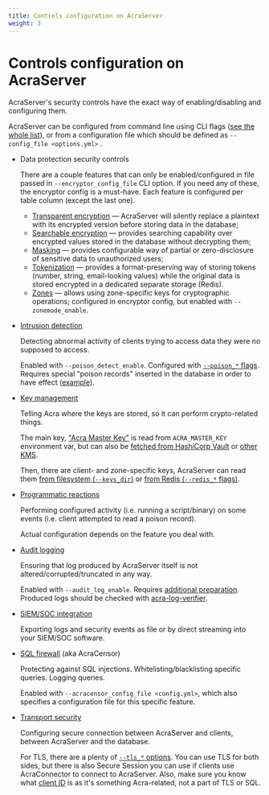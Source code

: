 ```yaml
---
title: Controls configuration on AcraServer
weight: 3
---
```


# Controls configuration on AcraServer

AcraServer's security controls have the exact way of enabling/disabling and configuring them.

AcraServer can be configured from command line using CLI flags ([see the whole list](/acra/configuring-maintaining/general-configuration/acra-server/#command-line-flags)), or from a configuration file which should be defined as `--config_file <options.yml>` .

* Data protection security controls

  There are a couple features that can only be enabled/configured in file passed in `--encryptor_config_file` CLI option.
  If you need any of these, the encryptor config is a must-have.
  Each feature is configured per table column (except the last one).

  * [Transparent encryption](/acra/security-controls/encryption/) —
    AcraServer will silently replace a plaintext with its encrypted version before storing data in the database;
  * [Searchable encryption](/acra/security-controls/searchable-encryption/) —
    provides searching capability over encrypted values stored in the database without decrypting them;
  * [Masking](/acra/security-controls/masking/) —
    provides configurable way of partial or zero-disclosure of sensitive data to unauthorized users;
  * [Tokenization](/acra/security-controls/tokenization/) —
    provides a format-preserving way of storing tokens (number, string, email-looking values) while the original data is stored encrypted in a dedicated separate storage (Redis).
  * [Zones](/acra/security-controls/zones) —
    allows using zone-specific keys for cryptographic operations;
    configured in encryptor config, but enabled with `--zonemode_enable`.

* [Intrusion detection](/acra/security-controls/intrusion-detection/)

  Detecting abnormal activity of clients trying to access data they were no supposed to access.

  Enabled with `--poison_detect_enable`.
  Configured with [`--poison_*` flags](/acra/security-controls/intrusion-detection/#command-line-flags).
  Requires special "poison records" inserted in the database in order to have effect
  ([example](/acra/security-controls/intrusion-detection/#usage-example)).

* [Key management](/acra/security-controls/key-management/)

  Telling Acra where the keys are stored, so it can perform crypto-related things.

  The main key, ["Acra Master Key"](/acra/security-controls/key-management/operations/generation/#master-keys)
  is read from `ACRA_MASTER_KEY` environment var, but can also be
  [fetched from HashiCorp Vault](/acra/configuring-maintaining/general-configuration/acra-server/#hashicorp-vault) or [other KMS](/acra/configuring-maintaining/key-storing/kms-integration/).

  Then, there are client- and zone-specific keys, AcraServer can read them
  [from filesystem (`--keys_dir`)](/acra/configuring-maintaining/general-configuration/acra-server/#keystore) or
  [from Redis (`--redis_*` flags)](/acra/configuring-maintaining/general-configuration/acra-server/#command-line-flags).

* [Programmatic reactions](/acra/security-controls/security-logging-and-events/programmatic-reactions/)

  Performing configured activity (i.e. running a script/binary)
  on some events (i.e. client attempted to read a poison record).

  Actual configuration depends on the feature you deal with.

* [Audit logging](/acra/security-controls/security-logging-and-events/audit-logging/)

  Ensuring that log produced by AcraServer itself is not altered/corrupted/truncated in any way.

  Enabled with `--audit_log_enable`. Requires
  [additional preparation](/acra/security-controls/security-logging-and-events/audit-logging/#how-setup-secure-logging).
  Produced logs should be checked with
  [acra-log-verifier](/acra/configuring-maintaining/general-configuration/acra-log-verifier/).

* [SIEM/SOC integration](/acra/security-controls/security-logging-and-events/siem-soc-integration/)

  Exporting logs and security events as file or by direct streaming into your SIEM/SOC software.

* [SQL firewall](/acra/security-controls/sql-firewall/) (aka AcraCensor)

  Protecting against SQL injections. Whitelisting/blacklisting specific queries. Logging queries.

  Enabled with `--acracensor_config_file <config.yml>`, which also specifies a configuration file for this specific feature.

* [Transport security](/acra/security-controls/transport-security/)

  Configuring secure connection between AcraServer and clients, between AcraServer and the database.

  For TLS, there are a plenty of
  [`--tls_*` options](/acra/configuring-maintaining/general-configuration/acra-server/#tls).
  You can use TLS for both sides, but there is also Secure Session you can use if clients
  use AcraConnector to connect to AcraServer.
  Also, make sure you know what [client ID](/acra/guides/integrating-acra-server-into-infrastructure/client_id/)
  is as it's something Acra-related, not a part of TLS or SQL.
